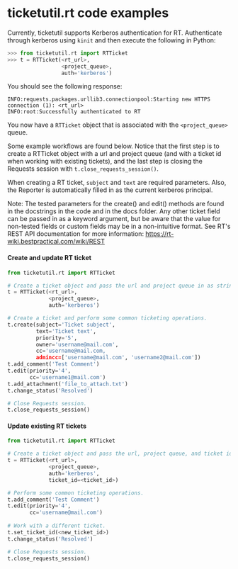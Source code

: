 # ticketutil.rt code examples

Currently, ticketutil supports Kerberos authentication for RT. 
Authenticate through kerberos using `kinit` and then execute the 
following in Python:

```python
>>> from ticketutil.rt import RTTicket
>>> t = RTTicket(<rt_url>, 
                 <project_queue>,
                 auth='kerberos')
```

You should see the following response:

```
INFO:requests.packages.urllib3.connectionpool:Starting new HTTPS connection (1): <rt_url>
INFO:root:Successfully authenticated to RT
```

You now have a `RTTicket` object that is associated with the 
`<project_queue>` queue.

Some example workflows are found below. Notice that the first step is to
create a RTTicket object with a url and project queue (and with a ticket
id when working with existing tickets), and the last step is closing the 
Requests session with `t.close_requests_session()`.

When creating a RT ticket, `subject` and `text` are required
parameters. Also, the Reporter is automatically filled in as the current
kerberos principal.

Note: The tested parameters for the create() and edit() methods are
found in the docstrings in the code and in the docs folder. Any other 
ticket field can be passed in as a keyword argument, but be aware that
the value for non-tested fields or custom fields may be in a 
non-intuitive format. See RT's REST API documentation for more 
information: 
https://rt-wiki.bestpractical.com/wiki/REST

#### Create and update RT ticket
```python
from ticketutil.rt import RTTicket

# Create a ticket object and pass the url and project queue in as strings.
t = RTTicket(<rt_url>, 
             <project_queue>,
             auth='kerberos')

# Create a ticket and perform some common ticketing operations.
t.create(subject='Ticket subject',
         text='Ticket text',
         priority='5',
         owner='username@mail.com',
         cc='username@mail.com,
         admincc=['username@mail.com', 'username2@mail.com'])
t.add_comment('Test Comment')
t.edit(priority='4',
       cc='username1@mail.com')
t.add_attachment('file_to_attach.txt')
t.change_status('Resolved')

# Close Requests session.
t.close_requests_session()
```

#### Update existing RT tickets
```python
from ticketutil.rt import RTTicket

# Create a ticket object and pass the url, project queue, and ticket id in as strings.
t = RTTicket(<rt_url>, 
             <project_queue>, 
             auth='kerberos',
             ticket_id=<ticket_id>)

# Perform some common ticketing operations.
t.add_comment('Test Comment')
t.edit(priority='4',
       cc='username@mail.com')
       
# Work with a different ticket.
t.set_ticket_id(<new_ticket_id>)
t.change_status('Resolved')

# Close Requests session.
t.close_requests_session()
```
